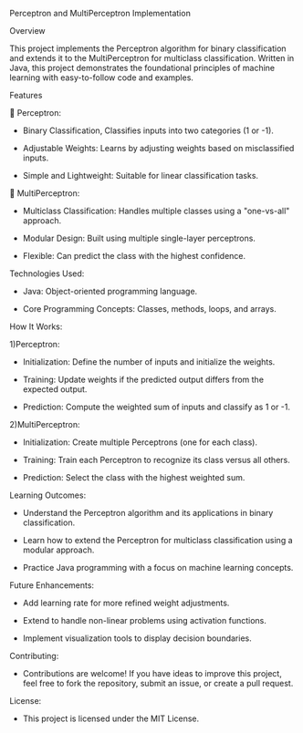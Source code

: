 Perceptron and MultiPerceptron Implementation

Overview

This project implements the Perceptron algorithm for binary classification and extends it to the MultiPerceptron for multiclass classification. Written in Java, this project demonstrates the foundational principles of machine learning with easy-to-follow code and examples.


Features

🧠 Perceptron:

- Binary Classification, Classifies inputs into two categories (1 or -1).

- Adjustable Weights: Learns by adjusting weights based on misclassified inputs.

- Simple and Lightweight: Suitable for linear classification tasks.

🔗 MultiPerceptron:

- Multiclass Classification: Handles multiple classes using a "one-vs-all" approach.

- Modular Design: Built using multiple single-layer perceptrons.

- Flexible: Can predict the class with the highest confidence.


Technologies Used:

- Java: Object-oriented programming language.

- Core Programming Concepts: Classes, methods, loops, and arrays.


How It Works:

1)Perceptron:

- Initialization: Define the number of inputs and initialize the weights.

- Training: Update weights if the predicted output differs from the expected output.

- Prediction: Compute the weighted sum of inputs and classify as 1 or -1.

2)MultiPerceptron:

- Initialization: Create multiple Perceptrons (one for each class).

- Training: Train each Perceptron to recognize its class versus all others.

- Prediction: Select the class with the highest weighted sum.


Learning Outcomes:
  
- Understand the Perceptron algorithm and its applications in binary classification.
  
- Learn how to extend the Perceptron for multiclass classification using a modular approach.
  
- Practice Java programming with a focus on machine learning concepts.

  
Future Enhancements:

- Add learning rate for more refined weight adjustments.
  
- Extend to handle non-linear problems using activation functions.
  
- Implement visualization tools to display decision boundaries.

  
Contributing:
- Contributions are welcome! If you have ideas to improve this project, feel free to fork the repository, submit an issue, or create a pull request.


License:

- This project is licensed under the MIT License.
